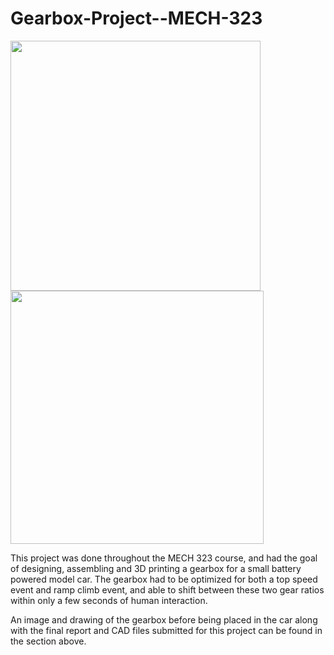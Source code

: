 # Gearbox-Project--MECH-323

<p float="left">
  <img src="https://github.com/user-attachments/assets/29830a13-4e09-4622-9214-f9ae7bc0af48" width="400" />
  <img src="https://github.com/user-attachments/assets/b7e8c426-75e9-49c3-a910-3626de6ceaaf" width="405" /> 
</p>

This project was done throughout the MECH 323 course, and had the goal of designing, assembling and 3D printing a gearbox for a small battery powered model car. 
The gearbox had to be optimized for both a top speed event and ramp climb event, and able to shift between these two gear ratios within only a few seconds of human interaction.

An image and drawing of the gearbox before being placed in the car along with
the final report and CAD files submitted for this project can be found in the section above.
